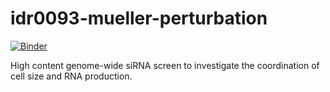 # idr0093-mueller-perturbation
[![Binder](https://mybinder.org/badge_logo.svg)](https://mybinder.org/v2/gh/IDR/idr0093-mueller-perturbation/master?urlpath=notebooks%2Fnotebooks%2Fidr0093_explore.ipynb%3FplateId%3D9283) 

High content genome-wide siRNA screen to investigate the coordination of cell size and RNA production.
